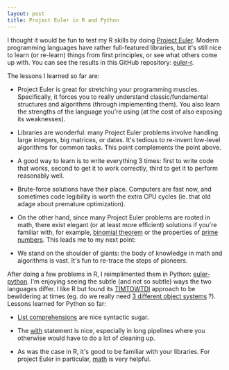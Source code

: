 ```yaml
---
layout: post
title: Project Euler in R and Python
---
```


I thought it would be fun to test my R skills by doing [Project Euler](https://projecteuler.net/). Modern programming languages have rather full-featured libraries, but it's still nice to learn (or re-learn) things from first principles, or see what others come up with. You can see the results in this GitHub repository: [euler-r](https://github.com/ptvan/euler-r).

The lessons I learned so far are:

* Project Euler is great for stretching your programming muscles. Specifically, it forces you to really understand classic/fundamental structures and algorithms (through implementing them). You also learn the strengths of the language you're using (at the cost of also exposing its weaknesses).

* Libraries are wonderful: many Project Euler problems involve handling large integers, big matrices, or dates. It's tedious to re-invent low-level algorithms for common tasks. This point complements the point above.

* A good way to learn is to write everything 3 times: first to write code that works, second to get it to work correctly, third to get it to perform reasonably well.

* Brute-force solutions have their place. Computers are fast now, and sometimes code legibility is worth the extra CPU cycles (ie. that old adage about premature optimization).

* On the other hand, since many Project Euler problems are rooted in math, there exist elegant (or at least more efficient) solutions if you're familiar with, for example, [binomial theorem](https://en.wikipedia.org/wiki/Binomial_theorem) or the properties of [prime numbers](https://en.wikipedia.org/wiki/Prime_number#Analytic_properties). This leads me to my next point:

* We stand on the shoulder of giants: the body of knowledge in math and algorithms is vast. It's fun to re-trace the steps of pioneers.

After doing a few problems in R, I reimplimented them in Python: [euler-python](https://github.com/ptvan/euler-python). I'm enjoying seeing the subtle (and not so subtle) ways the two languages differ. I like R but found its [TIMTOWTDI](https://en.wikipedia.org/wiki/There%27s_more_than_one_way_to_do_it) approach to be bewildering at times (eg. do we really need [3 different object systems](http://adv-r.had.co.nz/OO-essentials.html) ?). Lessons learned for Python so far:

* [List comprehensions](https://docs.python.org/3/tutorial/datastructures.html#list-comprehensions) are nice syntactic sugar.

* The [with](https://docs.python.org/2.5/whatsnew/pep-343.html) statement is nice, especially in long pipelines where you otherwise would have to do a lot of cleaning up.

* As was the case in R, it's good to be familiar with your libraries. For project Euler in particular, [math](https://pypi.org/project/maths/) is very helpful.

